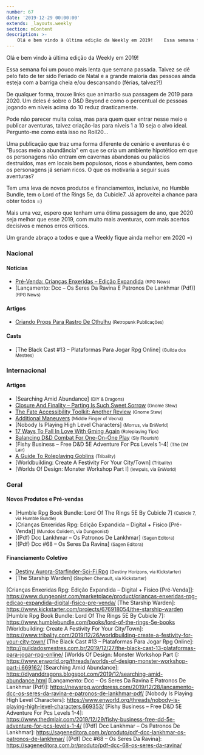 ```yaml
---
number: 67
date: '2019-12-29 00:00:00'
extends: _layouts.weekly
section: mContent
description: >-
    Olá e bem vindo à última edição da Weekly em 2019!    Essa semana foi um pouco mais lenta que semana passada. Talvez se dê pelo fato de ter sido Feriado de Natal e a grande maioria das pessoas ainda esteja com a barriga cheia e/ou descansando (férias, talvez?!)    De qualquer forma, trouxe l
---
```


Olá e bem vindo à última edição da Weekly em 2019!

Essa semana foi um pouco mais lenta que semana passada. Talvez se dê pelo fato de ter sido Feriado de Natal e a grande maioria das pessoas ainda esteja com a barriga cheia e/ou descansando (férias, talvez?!)

De qualquer forma, trouxe links que animarão sua passagem de 2019 para 2020. Um deles é sobre o D&amp;D Beyond e como o percentual de pessoas jogando em níveis acima do 10 reduz drasticamente.

Pode não parecer muita coisa, mas para quem quer entrar nesse meio e publicar aventuras, talvez criação-las para níveis 1 a 10 seja o alvo ideal. Pergunto-me como está isso no Roll20...

Uma publicação que traz uma forma diferente de cenário e aventuras é o &quot;Buscas meio a abundância&quot; em que se cria um ambiente hipotético em que os personagens não entram em cavernas abandonas ou palácios destruídos, mas em locais bem populosos, ricos e abundantes, bem como os personagens já seriam ricos. O que os motivaria a seguir suas aventuras?

Tem uma leva de novos produtos e financiamentos, inclusive, no Humble Bundle, tem o Lord of the Rings 5e, da Cubicle7. Já aproveitei a chance para obter todos =)

Mais uma vez, espero que tenham uma ótima passagem de ano, que 2020 seja melhor que esse 2019, com muito mais aventuras, com mais acertos decisivos e menos erros críticos.

Um grande abraço a todos e que a Weekly fique ainda melhor em 2020 =)

### Nacional

#### Notícias

- [Pré-Venda: Crianças Enxeridas – Edição Expandida] <small>(RPG News)</small>
- [Lançamento: Dcc – Os Seres Da Ravina E Patronos De Lankhmar (Pdf)] <small>(RPG News)</small>

#### Artigos

- [Criando Props Para Rastro De Cthulhu] <small>(Retropunk Publicações)</small>

#### Casts

- [The Black Cast #13 – Plataformas Para Jogar Rpg Online] <small>(Guilda dos Mestres)</small>

### Internacional

#### Artigos

- [Searching Amid Abundance] <small>(DIY &amp; Dragons)</small>
- [Closure And Finality – Parting Is Such Sweet Sorrow] <small>(Gnome Stew)</small>
- [The Fate Accessibility Toolkit: Another Review] <small>(Gnome Stew)</small>
- [Additional Maneuvers] <small>(Middle Finger of Vecna)</small>
- [Nobody Is Playing High Level Characters] <small>(Morrus, via EnWorld)</small>
- [17 Ways To Fall In Love With Gming Again] <small>(Roleplaying Tips)</small>
- [Balancing D&amp;D Combat For One-On-One Play] <small>(Sly Flourish)</small>
- [Fishy Business – Free D&amp;D 5E Adventure For Pcs Levels 1-4] <small>(The DM Lair)</small>
- [A Guide To Roleplaying Goblins] <small>(Tribality)</small>
- [Worldbuilding: Create A Festivity For Your City/Town] <small>(Tribality)</small>
- [Worlds Of Design: Monster Workshop Part I] <small>(lewpuls, via EnWorld)</small>

### Geral

#### Novos Produtos e Pré-vendas

- [Humble Rpg Book Bundle: Lord Of The Rings 5E By Cubicle 7] <small>(Cubicle 7, via Humble Bundle)</small>
- [Crianças Enxeridas Rpg: Edição Expandida – Digital + Físico [Pré-Venda]] <small>(Mundos Colidem, via Dungeonist)</small>
- [(Pdf) Dcc Lankhmar – Os Patronos De Lankhmar] <small>(Sagen Editora)</small>
- [(Pdf) Dcc #68 – Os Seres Da Ravina] <small>(Sagen Editora)</small>

#### Financiamento Coletivo

- [Destiny Aurora-Starfinder-Sci-Fi Rpg] <small>(Destiny Horizons, via Kickstarter)</small>
- [The Starship Warden] <small>(Stephen Chenault, via Kickstarter)</small>


[Destiny Aurora-Starfinder-Sci-Fi Rpg]: https://www.kickstarter.com/projects/1169263915/destiny-aurora-starfinder-sci-fi-rpg
[Criando Props Para Rastro De Cthulhu]: https://retropunk.com.br/editora/criando-props-para-rastro-de-cthulhu/
[Closure And Finality – Parting Is Such Sweet Sorrow]: https://gnomestew.com/closure-and-finality-parting-is-such-sweet-sorrow/
[17 Ways To Fall In Love With Gming Again]: https://www.roleplayingtips.com/rptn/17-ways-to-fall-in-love-with-gming-again/
[Balancing D&amp;D Combat For One-On-One Play]: https://slyflourish.com/balancing_combat_for_one_on_one.html
[The Fate Accessibility Toolkit: Another Review]: https://gnomestew.com/the-fate-accessibility-toolkit-another-review/
[A Guide To Roleplaying Goblins]: https://www.tribality.com/2019/12/24/a-guide-to-roleplaying-goblins/
[Additional Maneuvers]: https://mfov.magehandpress.com/2019/12/additional-maneuvers.html
[Pré-Venda: Crianças Enxeridas – Edição Expandida]: https://newsrpg.wordpress.com/2019/12/26/pre-venda-criancas-enxeridas-edicao-expandida/
[Crianças Enxeridas Rpg: Edição Expandida – Digital + Físico [Pré-Venda]]: https://www.dungeonist.com/marketplace/product/criancas-enxeridas-rpg-edicao-expandida-digital-fisico-pre-venda/
[The Starship Warden]: https://www.kickstarter.com/projects/676918054/the-starship-warden
[Humble Rpg Book Bundle: Lord Of The Rings 5E By Cubicle 7]: https://www.humblebundle.com/books/lord-of-the-rings-5e-books
[Worldbuilding: Create A Festivity For Your City/Town]: https://www.tribality.com/2019/12/26/worldbuilding-create-a-festivity-for-your-city-town/
[The Black Cast #13 – Plataformas Para Jogar Rpg Online]: http://guildadosmestres.com.br/2019/12/27/the-black-cast-13-plataformas-para-jogar-rpg-online/
[Worlds Of Design: Monster Workshop Part I]: https://www.enworld.org/threads/worlds-of-design-monster-workshop-part-i.669162/
[Searching Amid Abundance]: https://diyanddragons.blogspot.com/2019/12/searching-amid-abundance.html
[Lançamento: Dcc – Os Seres Da Ravina E Patronos De Lankhmar (Pdf)]: https://newsrpg.wordpress.com/2019/12/28/lancamento-dcc-os-seres-da-ravina-e-patronos-de-lankhmar-pdf/
[Nobody Is Playing High Level Characters]: https://www.enworld.org/threads/nobody-is-playing-high-level-characters.669353/
[Fishy Business – Free D&amp;D 5E Adventure For Pcs Levels 1-4]: https://www.thedmlair.com/2019/12/29/fishy-business-free-dd-5e-adventure-for-pcs-levels-1-4/
[(Pdf) Dcc Lankhmar – Os Patronos De Lankhmar]: https://sageneditora.com.br/produto/pdf-dcc-lankhmar-os-patronos-de-lankhmar/
[(Pdf) Dcc #68 – Os Seres Da Ravina]: https://sageneditora.com.br/produto/pdf-dcc-68-os-seres-da-ravina/
